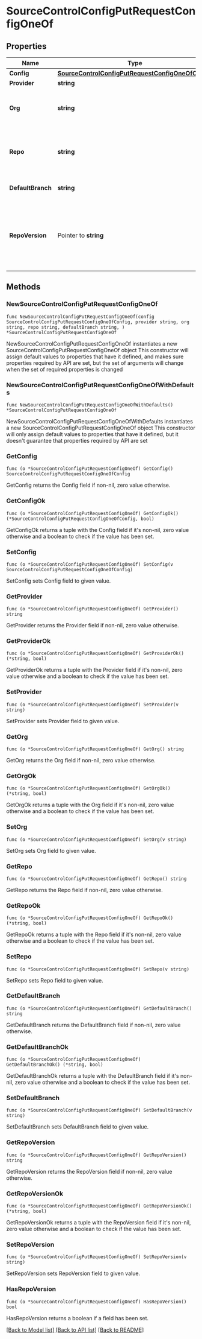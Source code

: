 # SourceControlConfigPutRequestConfigOneOf

## Properties

Name | Type | Description | Notes
------------ | ------------- | ------------- | -------------
**Config** | [**SourceControlConfigPutRequestConfigOneOfConfig**](SourceControlConfigPutRequestConfigOneOfConfig.md) |  | 
**Provider** | **string** |  | 
**Org** | **string** | The user or organization to which the repository belongs to. | 
**Repo** | **string** | The name of the repository you created to use with Retool. | 
**DefaultBranch** | **string** | The default branch, e.g., main. | 
**RepoVersion** | Pointer to **string** | Repositories using Toolscript are 2.0.0. Repositories using legacy YAML are 1.0.0. | [optional] 

## Methods

### NewSourceControlConfigPutRequestConfigOneOf

`func NewSourceControlConfigPutRequestConfigOneOf(config SourceControlConfigPutRequestConfigOneOfConfig, provider string, org string, repo string, defaultBranch string, ) *SourceControlConfigPutRequestConfigOneOf`

NewSourceControlConfigPutRequestConfigOneOf instantiates a new SourceControlConfigPutRequestConfigOneOf object
This constructor will assign default values to properties that have it defined,
and makes sure properties required by API are set, but the set of arguments
will change when the set of required properties is changed

### NewSourceControlConfigPutRequestConfigOneOfWithDefaults

`func NewSourceControlConfigPutRequestConfigOneOfWithDefaults() *SourceControlConfigPutRequestConfigOneOf`

NewSourceControlConfigPutRequestConfigOneOfWithDefaults instantiates a new SourceControlConfigPutRequestConfigOneOf object
This constructor will only assign default values to properties that have it defined,
but it doesn't guarantee that properties required by API are set

### GetConfig

`func (o *SourceControlConfigPutRequestConfigOneOf) GetConfig() SourceControlConfigPutRequestConfigOneOfConfig`

GetConfig returns the Config field if non-nil, zero value otherwise.

### GetConfigOk

`func (o *SourceControlConfigPutRequestConfigOneOf) GetConfigOk() (*SourceControlConfigPutRequestConfigOneOfConfig, bool)`

GetConfigOk returns a tuple with the Config field if it's non-nil, zero value otherwise
and a boolean to check if the value has been set.

### SetConfig

`func (o *SourceControlConfigPutRequestConfigOneOf) SetConfig(v SourceControlConfigPutRequestConfigOneOfConfig)`

SetConfig sets Config field to given value.


### GetProvider

`func (o *SourceControlConfigPutRequestConfigOneOf) GetProvider() string`

GetProvider returns the Provider field if non-nil, zero value otherwise.

### GetProviderOk

`func (o *SourceControlConfigPutRequestConfigOneOf) GetProviderOk() (*string, bool)`

GetProviderOk returns a tuple with the Provider field if it's non-nil, zero value otherwise
and a boolean to check if the value has been set.

### SetProvider

`func (o *SourceControlConfigPutRequestConfigOneOf) SetProvider(v string)`

SetProvider sets Provider field to given value.


### GetOrg

`func (o *SourceControlConfigPutRequestConfigOneOf) GetOrg() string`

GetOrg returns the Org field if non-nil, zero value otherwise.

### GetOrgOk

`func (o *SourceControlConfigPutRequestConfigOneOf) GetOrgOk() (*string, bool)`

GetOrgOk returns a tuple with the Org field if it's non-nil, zero value otherwise
and a boolean to check if the value has been set.

### SetOrg

`func (o *SourceControlConfigPutRequestConfigOneOf) SetOrg(v string)`

SetOrg sets Org field to given value.


### GetRepo

`func (o *SourceControlConfigPutRequestConfigOneOf) GetRepo() string`

GetRepo returns the Repo field if non-nil, zero value otherwise.

### GetRepoOk

`func (o *SourceControlConfigPutRequestConfigOneOf) GetRepoOk() (*string, bool)`

GetRepoOk returns a tuple with the Repo field if it's non-nil, zero value otherwise
and a boolean to check if the value has been set.

### SetRepo

`func (o *SourceControlConfigPutRequestConfigOneOf) SetRepo(v string)`

SetRepo sets Repo field to given value.


### GetDefaultBranch

`func (o *SourceControlConfigPutRequestConfigOneOf) GetDefaultBranch() string`

GetDefaultBranch returns the DefaultBranch field if non-nil, zero value otherwise.

### GetDefaultBranchOk

`func (o *SourceControlConfigPutRequestConfigOneOf) GetDefaultBranchOk() (*string, bool)`

GetDefaultBranchOk returns a tuple with the DefaultBranch field if it's non-nil, zero value otherwise
and a boolean to check if the value has been set.

### SetDefaultBranch

`func (o *SourceControlConfigPutRequestConfigOneOf) SetDefaultBranch(v string)`

SetDefaultBranch sets DefaultBranch field to given value.


### GetRepoVersion

`func (o *SourceControlConfigPutRequestConfigOneOf) GetRepoVersion() string`

GetRepoVersion returns the RepoVersion field if non-nil, zero value otherwise.

### GetRepoVersionOk

`func (o *SourceControlConfigPutRequestConfigOneOf) GetRepoVersionOk() (*string, bool)`

GetRepoVersionOk returns a tuple with the RepoVersion field if it's non-nil, zero value otherwise
and a boolean to check if the value has been set.

### SetRepoVersion

`func (o *SourceControlConfigPutRequestConfigOneOf) SetRepoVersion(v string)`

SetRepoVersion sets RepoVersion field to given value.

### HasRepoVersion

`func (o *SourceControlConfigPutRequestConfigOneOf) HasRepoVersion() bool`

HasRepoVersion returns a boolean if a field has been set.


[[Back to Model list]](../README.md#documentation-for-models) [[Back to API list]](../README.md#documentation-for-api-endpoints) [[Back to README]](../README.md)


